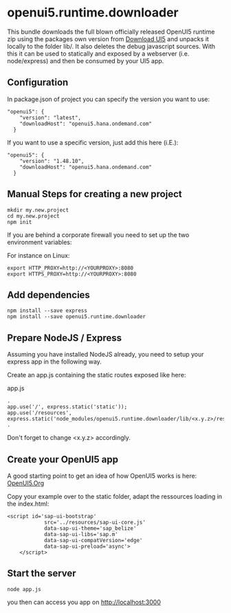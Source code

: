 # openui5.runtime.downloader
This bundle downloads the full blown officially released OpenUI5 runtime zip
using the packages own version from [Download UI5](http://openui5.org/download.html) and unpacks it locally
to the folder lib/<version>. It also deletes the debug javascript sources. With this it can be used
to statically and exposed by a webserver (i.e. node/express) and then be consumed by your UI5 app.

## Configuration
In package.json of project you can specify the version you want to use:
```
"openui5": {
    "version": "latest",
    "downloadHost": "openui5.hana.ondemand.com"
  }
```

If you want to use a specific version, just add this here (i.E.):
```
"openui5": {
    "version": "1.48.10",
    "downloadHost": "openui5.hana.ondemand.com"
  }
```

## Manual Steps for creating a new project

```
mkdir my.new.project
cd my.new.project
npm init
```

If you are behind a corporate firewall you need to set up the two environment variables:

For instance on Linux:
```
export HTTP_PROXY=http://<YOURPROXY>:8080
export HTTPS_PROXY=http://<YOURPROXY>:8080
```

## Add dependencies

```
npm install --save express
npm install --save openui5.runtime.downloader
```

## Prepare NodeJS / Express

Assuming you have installed NodeJS already, you need to setup your
express app in the following way.

Create an app.js containing the static routes exposed like here:

app.js

```
.
app.use('/', express.static('static'));
app.use('/resources', express.static('node_modules/openui5.runtime.downloader/lib/<x.y.z>/resources'));
.
```

Don't forget to change <x.y.z> accordingly. 

## Create your OpenUI5 app

A good starting point to get an idea of how OpenUI5 works is here:
[OpenUI5.Org](http://openui5.org/getstarted.html)

Copy your example over to the static folder, adapt the ressources 
loading in the index.html:

```
<script id='sap-ui-bootstrap'
            src='../resources/sap-ui-core.js'
            data-sap-ui-theme='sap_belize'
            data-sap-ui-libs='sap.m'
            data-sap-ui-compatVersion='edge'
            data-sap-ui-preload='async'>
    </script>
```

## Start the server

```
node app.js
```

you then can access you app on [http://localhost:3000](http://localhost:3000)